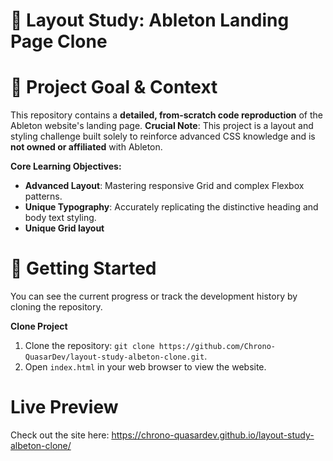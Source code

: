 # 🎵 Layout Study: Ableton Landing Page Clone

# 🎯 Project Goal & Context
This repository contains a **detailed, from-scratch code reproduction** of the Ableton website's landing page.
**Crucial Note**: This project is a layout and styling challenge built solely to reinforce advanced CSS knowledge and is **not owned or affiliated** with Ableton.

**Core Learning Objectives:**
+ **Advanced Layout**: Mastering responsive Grid and complex Flexbox patterns.
+ **Unique Typography**: Accurately replicating the distinctive heading and body text styling.
+ **Unique Grid layout**

# 🚀 Getting Started
You can see the current progress or track the development history by cloning the repository.

**Clone Project**
1. Clone the repository: `git clone https://github.com/Chrono-QuasarDev/layout-study-albeton-clone.git`.
2. Open `index.html` in your web browser to view the website.

# Live Preview
Check out the site here: https://chrono-quasardev.github.io/layout-study-albeton-clone/

